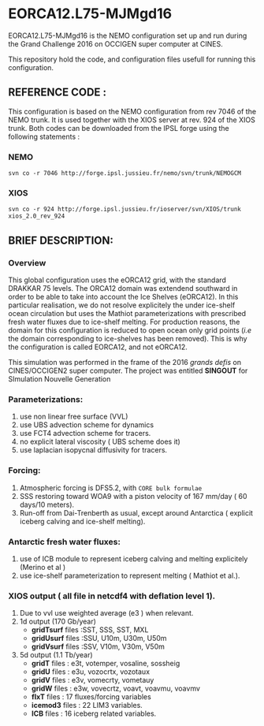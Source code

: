 # EORCA12.L75-MJMgd16

EORCA12.L75-MJMgd16 is the NEMO configuration set up and run during the Grand Challenge 2016 on OCCIGEN super computer at CINES.

This repository hold the code, and configuration files usefull for running this configuration.

## REFERENCE CODE : 
 This configuration is based on the NEMO configuration from rev 7046 of the NEMO trunk. It is used together with the XIOS server at rev. 924 of the XIOS trunk. Both codes can be downloaded from the IPSL forge using the following statements :
### NEMO
 ```svn co -r 7046 http://forge.ipsl.jussieu.fr/nemo/svn/trunk/NEMOGCM ```
### XIOS
 ```svn co -r 924 http://forge.ipsl.jussieu.fr/ioserver/svn/XIOS/trunk xios_2.0_rev_924 ```
 
## BRIEF DESCRIPTION:
### Overview
   This global configuration  uses the eORCA12 grid, with the standard DRAKKAR 75 levels. The ORCA12 domain was extendend  southward in order to be able to take into account the Ice Shelves (eORCA12). In this particular realisation, we do not resolve explicitely the under ice-shelf ocean circulation but uses the Mathiot parameterizations with prescribed fresh water fluxes due to ice-shelf melting.  For production reasons, the domain for this configuration is reduced to open ocean only grid points (*i.e* the domain corresponding to ice-shelves has been removed). This is why the configuration is called EORCA12, and not eORCA12.
   
   This simulation was performed in the frame of the 2016 *grands defis* on CINES/OCCIGEN2 super computer. The project was entitled **SINGOUT** for SImulation Nouvelle Generation 
   
###  Parameterizations:
 1. use non linear free surface (VVL)
 2. use UBS advection scheme for dynamics
 3. use FCT4 advection scheme for tracers.
 4. no explicit lateral viscosity  ( UBS scheme does it)
 5. use laplacian isopycnal diffusivity for tracers.
 
 ### Forcing:
  1. Atmospheric forcing is DFS5.2, with ```CORE bulk formulae``` 
  2. SSS restoring toward WOA9 with a piston velocity of 167 mm/day ( 60 days/10 meters).
  3. Run-off from Dai-Trenberth as usual, except around Antarctica ( explicit iceberg calving and ice-shelf melting).
  
  ### Antarctic fresh water fluxes:
  1. use of ICB module to represent iceberg calving and melting explicitely (Merino et al )
  2. use ice-shelf parameterization to represent melting ( Mathiot et al.).
  
  ### XIOS output ( all file in netcdf4 with deflation level 1).
  1. Due to vvl use weighted average (e3 ) when relevant.
  2. 1d output (170 Gb/year)
     * **gridTsurf** files :SST, SSS, SST, MXL
     * **gridUsurf** files :SSU, U10m, U30m, U50m 
     * **gridVsurf** files :SSV, V10m, V30m, V50m
  3. 5d output (1.1 Tb/year)
     * **gridT** files : e3t, votemper, vosaline, sossheig
     * **gridU** files : e3u, vozocrtx, vozotaux
     * **gridV** files : e3v, vomecrty, vometauy
     * **gridW** files : e3w, vovecrtz, voavt, voavmu, voavmv 
     * **flxT** files : 17 fluxes/forcing variables
     * **icemod3** files : 22 LIM3 variables.
     * **ICB** files : 16 iceberg related variables.
